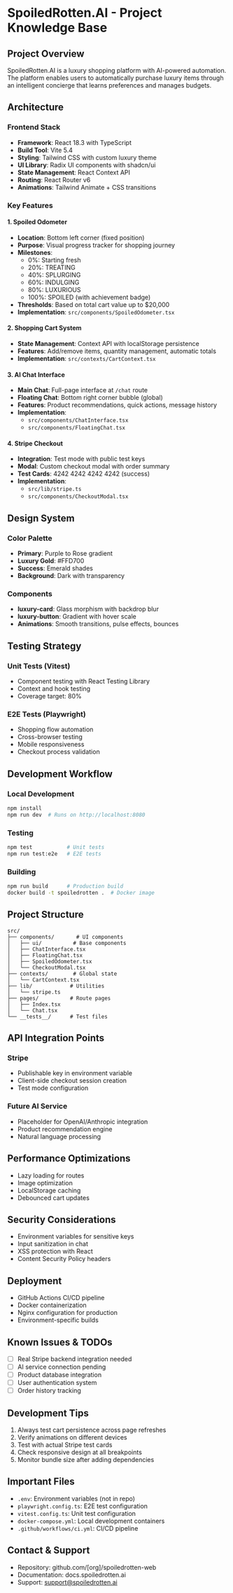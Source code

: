 # SpoiledRotten.AI - Project Knowledge Base

## Project Overview
SpoiledRotten.AI is a luxury shopping platform with AI-powered automation. The platform enables users to automatically purchase luxury items through an intelligent concierge that learns preferences and manages budgets.

## Architecture

### Frontend Stack
- **Framework**: React 18.3 with TypeScript
- **Build Tool**: Vite 5.4
- **Styling**: Tailwind CSS with custom luxury theme
- **UI Library**: Radix UI components with shadcn/ui
- **State Management**: React Context API
- **Routing**: React Router v6
- **Animations**: Tailwind Animate + CSS transitions

### Key Features

#### 1. Spoiled Odometer
- **Location**: Bottom left corner (fixed position)
- **Purpose**: Visual progress tracker for shopping journey
- **Milestones**:
  - 0%: Starting fresh
  - 20%: TREATING
  - 40%: SPLURGING  
  - 60%: INDULGING
  - 80%: LUXURIOUS
  - 100%: SPOILED (with achievement badge)
- **Thresholds**: Based on total cart value up to $20,000
- **Implementation**: `src/components/SpoiledOdometer.tsx`

#### 2. Shopping Cart System
- **State Management**: Context API with localStorage persistence
- **Features**: Add/remove items, quantity management, automatic totals
- **Implementation**: `src/contexts/CartContext.tsx`

#### 3. AI Chat Interface
- **Main Chat**: Full-page interface at `/chat` route
- **Floating Chat**: Bottom right corner bubble (global)
- **Features**: Product recommendations, quick actions, message history
- **Implementation**: 
  - `src/components/ChatInterface.tsx`
  - `src/components/FloatingChat.tsx`

#### 4. Stripe Checkout
- **Integration**: Test mode with public test keys
- **Modal**: Custom checkout modal with order summary
- **Test Cards**: 4242 4242 4242 4242 (success)
- **Implementation**: 
  - `src/lib/stripe.ts`
  - `src/components/CheckoutModal.tsx`

## Design System

### Color Palette
- **Primary**: Purple to Rose gradient
- **Luxury Gold**: #FFD700
- **Success**: Emerald shades
- **Background**: Dark with transparency

### Components
- **luxury-card**: Glass morphism with backdrop blur
- **luxury-button**: Gradient with hover scale
- **Animations**: Smooth transitions, pulse effects, bounces

## Testing Strategy

### Unit Tests (Vitest)
- Component testing with React Testing Library
- Context and hook testing
- Coverage target: 80%

### E2E Tests (Playwright)
- Shopping flow automation
- Cross-browser testing
- Mobile responsiveness
- Checkout process validation

## Development Workflow

### Local Development
```bash
npm install
npm run dev  # Runs on http://localhost:8080
```

### Testing
```bash
npm test           # Unit tests
npm run test:e2e   # E2E tests
```

### Building
```bash
npm run build      # Production build
docker build -t spoiledrotten .  # Docker image
```

## Project Structure
```
src/
├── components/       # UI components
│   ├── ui/          # Base components
│   ├── ChatInterface.tsx
│   ├── FloatingChat.tsx
│   ├── SpoiledOdometer.tsx
│   └── CheckoutModal.tsx
├── contexts/        # Global state
│   └── CartContext.tsx
├── lib/            # Utilities
│   └── stripe.ts
├── pages/          # Route pages
│   ├── Index.tsx
│   └── Chat.tsx
└── __tests__/      # Test files
```

## API Integration Points

### Stripe
- Publishable key in environment variable
- Client-side checkout session creation
- Test mode configuration

### Future AI Service
- Placeholder for OpenAI/Anthropic integration
- Product recommendation engine
- Natural language processing

## Performance Optimizations
- Lazy loading for routes
- Image optimization
- LocalStorage caching
- Debounced cart updates

## Security Considerations
- Environment variables for sensitive keys
- Input sanitization in chat
- XSS protection with React
- Content Security Policy headers

## Deployment
- GitHub Actions CI/CD pipeline
- Docker containerization
- Nginx configuration for production
- Environment-specific builds

## Known Issues & TODOs
- [ ] Real Stripe backend integration needed
- [ ] AI service connection pending
- [ ] Product database integration
- [ ] User authentication system
- [ ] Order history tracking

## Development Tips
1. Always test cart persistence across page refreshes
2. Verify animations on different devices
3. Test with actual Stripe test cards
4. Check responsive design at all breakpoints
5. Monitor bundle size after adding dependencies

## Important Files
- `.env`: Environment variables (not in repo)
- `playwright.config.ts`: E2E test configuration
- `vitest.config.ts`: Unit test configuration
- `docker-compose.yml`: Local development containers
- `.github/workflows/ci.yml`: CI/CD pipeline

## Contact & Support
- Repository: github.com/[org]/spoiledrotten-web
- Documentation: docs.spoiledrotten.ai
- Support: support@spoiledrotten.ai